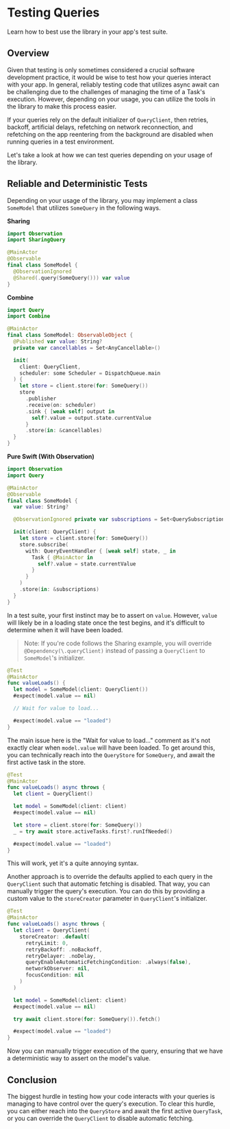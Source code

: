 # Testing Queries

Learn how to best use the library in your app's test suite.

## Overview

Given that testing is only sometimes considered a crucial software development practice, it would be wise to test how your queries interact with your app. In general, reliably testing code that utilizes async await can be challenging due to the challenges of managing the time of a Task's execution. However, depending on your usage, you can utilize the tools in the library to make this process easier.

If your queries rely on the default initializer of `QueryClient`, then retries, backoff, artificial delays, refetching on network reconnection, and refetching on the app reentering from the background are disabled when running queries in a test environment.

Let's take a look at how we can test queries depending on your usage of the library.

## Reliable and Deterministic Tests

Depending on your usage of the library, you may implement a class `SomeModel` that utilizes `SomeQuery` in the following ways.

**Sharing**
```swift
import Observation
import SharingQuery

@MainActor
@Observable
final class SomeModel {
  @ObservationIgnored
  @Shared(.query(SomeQuery())) var value
}
```

**Combine**
```swift
import Query
import Combine

@MainActor
final class SomeModel: ObservableObject {
  @Published var value: String?
  private var cancellables = Set<AnyCancellable>()

  init(
    client: QueryClient,
    scheduler: some Scheduler = DispatchQueue.main
  ) {
    let store = client.store(for: SomeQuery())
    store
      .publisher
      .receive(on: scheduler)
      .sink { [weak self] output in
        self?.value = output.state.currentValue
      }
      .store(in: &cancellables)
  }
}
```

**Pure Swift (With Observation)**
```swift
import Observation
import Query

@MainActor
@Observable
final class SomeModel {
  var value: String?

  @ObservationIgnored private var subscriptions = Set<QuerySubscription>()

  init(client: QueryClient) {
    let store = client.store(for: SomeQuery())
    store.subscribe(
      with: QueryEventHandler { [weak self] state, _ in
        Task { @MainActor in
          self?.value = state.currentValue
        }
      }
    )
    .store(in: &subscriptions)
  }
}
```

In a test suite, your first instinct may be to assert on `value`. However, `value` will likely be in a loading state once the test begins, and it's difficult to determine when it will have been loaded.

> Note: If you're code follows the Sharing example, you will override `@Dependency(\.queryClient)` instead of passing a `QueryClient` to `SomeModel`'s initializer.

```swift
@Test
@MainActor
func valueLoads() {
  let model = SomeModel(client: QueryClient())
  #expect(model.value == nil)

  // Wait for value to load...

  #expect(model.value == "loaded")
}
```

The main issue here is the "Wait for value to load..." comment as it's not exactly clear when `model.value` will have been loaded. To get around this, you can technically reach into the `QueryStore` for `SomeQuery`, and await the first active task in the store.

```swift
@Test
@MainActor
func valueLoads() async throws {
  let client = QueryClient()

  let model = SomeModel(client: client)
  #expect(model.value == nil)

  let store = client.store(for: SomeQuery())
  _ = try await store.activeTasks.first?.runIfNeeded()

  #expect(model.value == "loaded")
}
```

This will work, yet it's a quite annoying syntax.

Another approach is to override the defaults applied to each query in the `QueryClient` such that automatic fetching is disabled. That way, you can manually trigger the query's execution. You can do this by providing a custom value to the `storeCreator` parameter in `QueryClient`'s initializer.

```swift
@Test
@MainActor
func valueLoads() async throws {
  let client = QueryClient(
    storeCreator: .default(
      retryLimit: 0,
      retryBackoff: .noBackoff,
      retryDelayer: .noDelay,
      queryEnableAutomaticFetchingCondition: .always(false),
      networkObserver: nil,
      focusCondition: nil
    )
  )

  let model = SomeModel(client: client)
  #expect(model.value == nil)

  try await client.store(for: SomeQuery()).fetch()

  #expect(model.value == "loaded")
}
```

Now you can manually trigger execution of the query, ensuring that we have a deterministic way to assert on the model's value.

## Conclusion

The biggest hurdle in testing how your code interacts with your queries is managing to have control over the query's execution. To clear this hurdle, you can either reach into the `QueryStore` and await the first active `QueryTask`, or you can override the `QueryClient` to disable automatic fetching.
